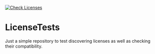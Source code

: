 [![Check Licenses](https://github.com/zimmerml/LicenseTestsWithoutDefinedLicense/actions/workflows/main.yml/badge.svg?branch=main)](https://github.com/zimmerml/LicenseTestsWithoutDefinedLicense/actions/workflows/main.yml)

# LicenseTests

Just a simple repository to test discovering licenses as well as checking their compatibility.
